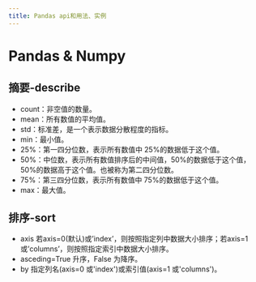 ```yaml
---
title: Pandas api和用法、实例
---
```


# Pandas & Numpy

## 摘要-describe

- count：非空值的数量。
- mean：所有数值的平均值。
- std：标准差，是一个表示数据分散程度的指标。
- min：最小值。
- 25%：第一四分位数，表示所有数值中 25%的数据低于这个值。
- 50%：中位数，表示所有数值排序后的中间值，50%的数据低于这个值，50%的数据高于这个值。也被称为第二四分位数。
- 75%：第三四分位数，表示所有数值中 75%的数据低于这个值。
- max：最大值。

## 排序-sort

- axis 若axis=0(默认)或’index’，则按照指定列中数据大小排序；若axis=1或’columns’，则按照指定索引中数据大小排序。
- asceding=True 升序，False 为降序。
- by 指定列名(axis=0 或'index')或索引值(axis=1 或'columns')。
